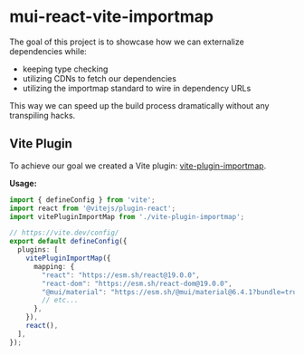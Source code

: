 # mui-react-vite-importmap

The goal of this project is to showcase how we can externalize dependencies while:
- keeping type checking
- utilizing CDNs to fetch our dependencies
- utilizing the importmap standard to wire in dependency URLs

This way we can speed up the build process dramatically without any transpiling hacks.

## Vite Plugin

To achieve our goal we created a Vite plugin: [vite-plugin-importmap](./vite-plugin-importmap.ts).

**Usage:**

```typescript
import { defineConfig } from 'vite';
import react from '@vitejs/plugin-react';
import vitePluginImportMap from './vite-plugin-importmap';

// https://vite.dev/config/
export default defineConfig({
  plugins: [
    vitePluginImportMap({
      mapping: {
        "react": "https://esm.sh/react@19.0.0",
        "react-dom": "https://esm.sh/react-dom@19.0.0",
        "@mui/material": "https://esm.sh/@mui/material@6.4.1?bundle=true&deps=react@19.0.0,react-dom@19.0.0",
        // etc...
      },
    }),
    react(),
  ],
});
```
